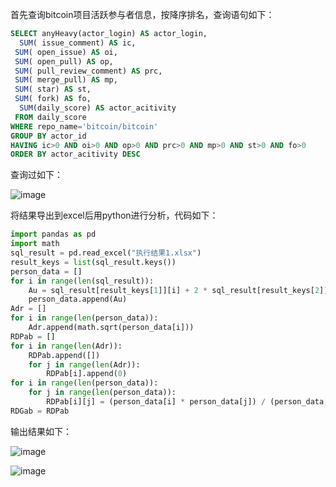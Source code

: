首先查询bitcoin项目活跃参与者信息，按降序排名，查询语句如下：

```sql
SELECT anyHeavy(actor_login) AS actor_login,
  SUM( issue_comment) AS ic, 
 SUM( open_issue) AS oi, 
 SUM( open_pull) AS op, 
 SUM( pull_review_comment) AS prc, 
 SUM( merge_pull) AS mp, 
 SUM( star) AS st, 
 SUM( fork) AS fo, 
  SUM(daily_score) AS actor_acitivity 
 FROM daily_score
WHERE repo_name='bitcoin/bitcoin'
GROUP BY actor_id
HAVING ic>0 AND oi>0 AND op>0 AND prc>0 AND mp>0 AND st>0 AND fo>0
ORDER BY actor_acitivity DESC
```

查询过如下：

![image](C:\Users\陈杰\OSSDevGov2021\final_repo_report\group_1\bitcoin数据类分析\查询结果.png)

将结果导出到excel后用python进行分析，代码如下：

```python
import pandas as pd
import math
sql_result = pd.read_excel("执行结果1.xlsx")
result_keys = list(sql_result.keys())
person_data = []
for i in range(len(sql_result)):
    Au = sql_result[result_keys[1]][i] + 2 * sql_result[result_keys[2]][i] + 3 * sql_result[result_keys[3]][i] + 4 * sql_result[result_keys[4]][i] + 5 * sql_result[result_keys[5]][i] 
    person_data.append(Au)
Adr = []
for i in range(len(person_data)):
    Adr.append(math.sqrt(person_data[i]))
RDPab = []
for i in range(len(Adr)):
    RDPab.append([])
    for j in range(len(Adr)):
        RDPab[i].append(0)
for i in range(len(person_data)):
    for j in range(len(person_data)):
        RDPab[i][j] = (person_data[i] * person_data[j]) / (person_data[i] + person_data[j])
RDGab = RDPab
```

输出结果如下：

![image](C:\Users\陈杰\OSSDevGov2021\final_repo_report\group_1\bitcoin数据类分析\输出结果1.png)

![image](C:\Users\陈杰\OSSDevGov2021\final_repo_report\group_1\bitcoin数据类分析\输出结果2.png)

